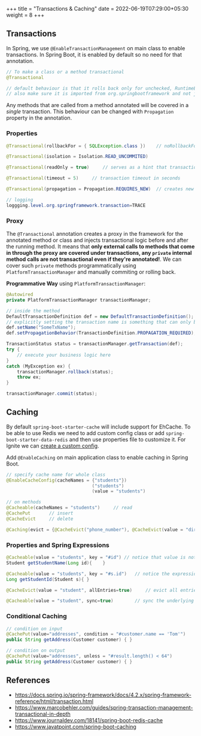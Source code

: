 +++
title = "Transactions & Caching"
date = 2022-06-19T07:29:00+05:30
weight = 8
+++

## Transactions
In Spring, we use `@EnableTransactionManagement` on main class to enable transactions. In Spring Boot, it is enabled by default so no need for that annotation. 
```java
// To make a class or a method transactional
@Transactional

// default behaviour is that it rolls back only for unchecked, RuntimeExceptions
// also make sure it is imported from org.springbootframework and not javax.transaction
```

Any methods that are called from a method annotated will be covered in a _single_ transaction. This behaviour can be changed with `Propagation` property in the annotation.

### Properties
```java
@Transactional(rollbackFor = { SQLException.class })	// noRollbackFor

@Transactional(isolation = Isolation.READ_UNCOMMITED)

@Transactional(readOnly = true)		// serves as a hint that transaction doesn't perform any insert or updates; won't cause exceptions, just a hint

@Transactional(timeout = 5)		// transaction timeout in seconds

@Transactional(propagation = Propagation.REQUIRES_NEW)	// creates new transaction for each child method; PROPAGATION_REQUIRED is default

// logging
loggging.level.org.springframework.transaction=TRACE
```

### Proxy
The `@Transactional` annotation creates a proxy in the framework for the annotated method or class and injects transactional logic before and after the running method. It means that **only external calls to methods that come in through the proxy are covered under transactions, any `private` internal method calls are not transactional even if they're annotated!**. We can cover such `private` methods programmatically using `PlatformTransactionManager` and manually commiting or rolling back.

**Programmative Way** using `PlatformTransactionManager`:
```java
@Autowired
private PlatformTransactionManager transactionManager;

// inside the method
DefaultTransactionDefinition def = new DefaultTransactionDefinition();
// explicitly setting the transaction name is something that can only be done programmatically
def.setName("SomeTxName");
def.setPropagationBehavior(TransactionDefinition.PROPAGATION_REQUIRED);

TransactionStatus status = transactionManager.getTransaction(def);
try {
    // execute your business logic here
}
catch (MyException ex) {
    transactionManager.rollback(status);
    throw ex;
}

transactionManager.commit(status);
```

## Caching
By default `spring-boot-starter-cache` will include support for EhCache. To be able to use Redis we need to add custom config class or add `spring-boot-starter-data-redis` and then use properties file to customize it. For Ignite we can [create a custom config](https://medium.com/swlh/spring-cache-with-apache-ignite-def103cae35).

Add `@EnableCaching` on main application class to enable caching in Spring Boot.

```java
// specify cache name for whole class
@EnableCacheConfig(cacheNames = {"students"})
								("students")
								(value = "students")	

// on methods
@Cacheable(cacheNames = "students")		// read
@CachePut		// insert
@CacheEvict		// delete

@Caching(evict = {@CacheEvict("phone_number"), @CacheEvict(value = "directory", key = "#student.id") })  // using same annotation multiple times
```

### Properties and Spring Expressions
```java
@Cacheable(value = "students", key = "#id")	// notice that value is not "key's value" but alias for "cacheNames" property only
Student getStudentName(Long id){	}

@Cacheable(value = "students", key = "#s.id")	// notice the expression
Long getStudentId(Student s){ }

@CacheEvict(value = "student", allEntries=true)		// evict all entries from cache

@Cacheable(value = "student", sync=true)		// sync the underlying method (for multi-threading)
```

### Conditional Caching
```java
// condition on input
@CachePut(value="addresses", condition = "#customer.name == 'Tom'")
public String getAddress(Customer customer) { }

// condition on output
@CachePut(value="addresses", unless = "#result.length() < 64")
public String getAddress(Customer customer) { }
```
## References
- https://docs.spring.io/spring-framework/docs/4.2.x/spring-framework-reference/html/transaction.html
- https://www.marcobehler.com/guides/spring-transaction-management-transactional-in-depth
- https://www.journaldev.com/18141/spring-boot-redis-cache
- https://www.javatpoint.com/spring-boot-caching